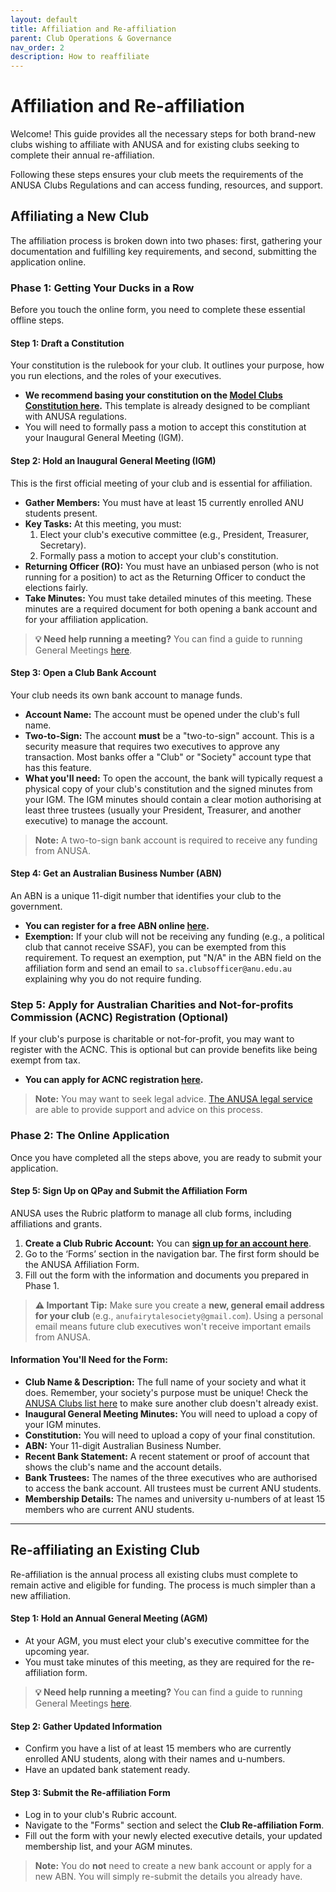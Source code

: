 ```yaml
---
layout: default
title: Affiliation and Re-affiliation
parent: Club Operations & Governance
nav_order: 2
description: How to reaffiliate
---
```


# Affiliation and Re-affiliation

Welcome! This guide provides all the necessary steps for both brand-new clubs wishing to affiliate with ANUSA and for existing clubs seeking to complete their annual re-affiliation.

Following these steps ensures your club meets the requirements of the ANUSA Clubs Regulations and can access funding, resources, and support.

## Affiliating a New Club
The affiliation process is broken down into two phases: first, gathering your documentation and fulfilling key requirements, and second, submitting the application online.

### Phase 1: Getting Your Ducks in a Row

Before you touch the online form, you need to complete these essential offline steps.

#### Step 1: Draft a Constitution
Your constitution is the rulebook for your club. It outlines your purpose, how you run elections, and the roles of your executives.

*   **We recommend basing your constitution on the [Model Clubs Constitution here](http://anusa.com.au/wp-content/uploads/2025/01/2025-Model-Clubs-Constitution-1-1-1.pdf).** This template is already designed to be compliant with ANUSA regulations.
*   You will need to formally pass a motion to accept this constitution at your Inaugural General Meeting (IGM).

#### Step 2: Hold an Inaugural General Meeting (IGM)
This is the first official meeting of your club and is essential for affiliation.

*   **Gather Members:** You must have at least 15 currently enrolled ANU students present.
*   **Key Tasks:** At this meeting, you must:
    1.  Elect your club's executive committee (e.g., President, Treasurer, Secretary).
    2.  Formally pass a motion to accept your club's constitution.
*   **Returning Officer (RO):** You must have an unbiased person (who is not running for a position) to act as the Returning Officer to conduct the elections fairly.
*   **Take Minutes:** You must take detailed minutes of this meeting. These minutes are a required document for both opening a bank account and for your affiliation application.

> **💡 Need help running a meeting?** You can find a guide to running General Meetings [here](./running-meetings/general-meetings.html).

#### Step 3: Open a Club Bank Account
Your club needs its own bank account to manage funds.

*   **Account Name:** The account must be opened under the club's full name.
*   **Two-to-Sign:** The account **must** be a "two-to-sign" account. This is a security measure that requires two executives to approve any transaction. Most banks offer a "Club" or "Society" account type that has this feature.
*   **What you'll need:** To open the account, the bank will typically request a physical copy of your club's constitution and the signed minutes from your IGM. The IGM minutes should contain a clear motion authorising at least three trustees (usually your President, Treasurer, and another executive) to manage the account.

> **Note:** A two-to-sign bank account is required to receive any funding from ANUSA.

#### Step 4: Get an Australian Business Number (ABN)
An ABN is a unique 11-digit number that identifies your club to the government.

*   **You can register for a free ABN online [here](https://www.abr.gov.au/business-super-funds-charities/applying-abn).**
*   **Exemption:** If your club will not be receiving any funding (e.g., a political club that cannot receive SSAF), you can be exempted from this requirement. To request an exemption, put "N/A" in the ABN field on the affiliation form and send an email to `sa.clubsofficer@anu.edu.au` explaining why you do not require funding.

### Step 5: Apply for Australian Charities and Not-for-profits Commission (ACNC) Registration (Optional)
If your club's purpose is charitable or not-for-profit, you may want to register with the ACNC. This is optional but can provide benefits like being exempt from tax.
*   **You can apply for ACNC registration [here](https://www.acnc.gov.au/for-charities/start-charity/apply).**
> **Note:** You may want to seek legal advice. [The ANUSA legal service](https://anusa.com.au/legal/legal-help-for-clubs/) are able to provide support and advice on this process. 


### Phase 2: The Online Application

Once you have completed all the steps above, you are ready to submit your application.

#### Step 5: Sign Up on QPay and Submit the Affiliation Form
ANUSA uses the Rubric platform to manage all club forms, including affiliations and grants.

1.  **Create a Club Rubric Account:** You can **[sign up for an account here](https://portal.hellorubric.com/getstarted)**.
2.  Go to the ‘Forms’ section in the navigation bar. The first form should be the ANUSA Affiliation Form.
3.  Fill out the form with the information and documents you prepared in Phase 1.

> **⚠️ Important Tip:**
> Make sure you create a **new, general email address for your club** (e.g., `anufairytalesociety@gmail.com`). Using a personal email means future club executives won't receive important emails from ANUSA.

#### Information You'll Need for the Form:

*   **Club Name & Description:** The full name of your society and what it does. Remember, your society's purpose must be unique! Check the [ANUSA Clubs list here](https://anusa.com.au/clubs/clubs-list/) to make sure another club doesn't already exist.
*   **Inaugural General Meeting Minutes:** You will need to upload a copy of your IGM minutes.
*   **Constitution:** You will need to upload a copy of your final constitution.
*   **ABN:** Your 11-digit Australian Business Number.
*   **Recent Bank Statement:** A recent statement or proof of account that shows the club's name and the account details.
*   **Bank Trustees:** The names of the three executives who are authorised to access the bank account. All trustees must be current ANU students.
*   **Membership Details:** The names and university u-numbers of at least 15 members who are current ANU students.

---

## Re-affiliating an Existing Club

Re-affiliation is the annual process all existing clubs must complete to remain active and eligible for funding. The process is much simpler than a new affiliation.

#### Step 1: Hold an Annual General Meeting (AGM)
*   At your AGM, you must elect your club's executive committee for the upcoming year.
*   You must take minutes of this meeting, as they are required for the re-affiliation form.
> **💡 Need help running a meeting?** You can find a guide to running General Meetings [here](./running-meetings/general-meetings.html).

#### Step 2: Gather Updated Information
*   Confirm you have a list of at least 15 members who are currently enrolled ANU students, along with their names and u-numbers.
*   Have an updated bank statement ready.

#### Step 3: Submit the Re-affiliation Form
*   Log in to your club's Rubric account.
*   Navigate to the "Forms" section and select the **Club Re-affiliation Form**.
*   Fill out the form with your newly elected executive details, your updated membership list, and your AGM minutes.

> **Note:** You do **not** need to create a new bank account or apply for a new ABN. You will simply re-submit the details you already have.
